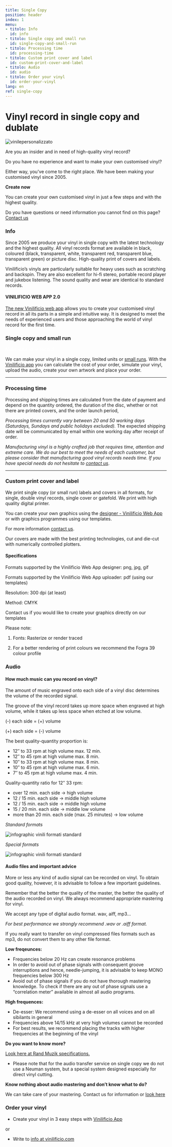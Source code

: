 ```yaml
---
title: Single Copy
position: header
index: 1
menu:
- titolo: Info
  id: info
- titolo: Single copy and small run
  id: single-copy-and-small-run
- titolo: Processing time
  id: processing-time  
- titolo: Custom print cover and label
  id: custom-print-cover-and-label
- titolo: Audio
  id: audio
- titolo: Order your vinyl
  id: order-your-vinyl
lang: en
ref: single-copy
---
```


# Vinyl record in single copy and dublate

![vinilepersonalizzato](/img/future-vinyl-project_web_medium.jpg)

Are you an insider and in need of high-quality vinyl record? 

Do you have no experience and want to make your own customised vinyl?

Either way, you've come to the right place. We have been making your customised vinyl since 2005. 

__Create now__  <a class="button" href="https://app.vinilificio.com/" style="color: white;text-decoration: none;"> your vinyl record</a>

You can create your own customised vinyl in just a few steps and with the highest quality.

Do you have questions or need information you cannot find on this page? [Contact us](/contact/)

### Info

Since 2005 we produce your vinyl in single copy with the latest technology and the highest quality. All vinyl records format are available in black, coloured (black, transparent, white, transparent red, transparent blue, transparent green) or picture disc. High-quality print of covers and labels.

Vinilificio’s vinyls are particularly suitable for heavy uses such as scratching and backspin. They are also excellent for hi-fi stereo, portable record player and jukebox listening. The sound quality and wear are identical to standard records.

#### VINILIFICIO WEB APP 2.0

[The new Vinilificio web app](https://app.vinilificio.com) allows you to create your customised vinyl record in all its parts in a simple and intuitive way. It is designed to meet the needs of experienced users and those approaching the world of vinyl record for the first time.

### Single copy and small run

<a class="button" href="https://app.vinilificio.com/" style="color: white;text-decoration: none;">Make your vinyl record</a>


We can make your vinyl in a single copy, limited units or [small runs](/en/small-run/).
With the [Vinilificio app](https://app.vinilificio.com) you can calculate the cost of your order, simulate your vinyl, upload the audio, create your own artwork and place your order.

___________________________

### Processing time

Processing and shipping times are calculated from the date of payment and depend on the quantity ordered, the duration of the disc, whether or not there are printed covers, and the order launch period,

<i>Processing times currently vary between 20 and 50 working days (Saturdays, Sundays and public holidays excluded).</i> The expected shipping date will be communicated by email within one working day after receipt of order.


_Manufacturing vinyl is a highly crafted job that requires time, attention and extreme care. We do our best to meet the needs of each customer, but please consider that manufacturing good vinyl records needs time. If you have special needs do not hesitate to [contact us](/contact/)_.
___________________________

### Custom print cover and label

We print single copy (or small run) labels and covers in all formats, for single, double vinyl records, single cover or gatefold. We print with high quality digital printer. 

You can create your own graphics using the [designer - Vinilificio Web App](https://app.vinilificio.com) or with graphics programmes using our templates.

For more information [contact us](/contact/). 

Our covers are made with the best printing technologies, cut and die-cut with numerically controlled plotters.

#### Specifications

Formats supported by the Vinilificio Web App designer: png, jpg, gif

Formats supported by the Vinilificio Web App uploader: pdf (using our templates)

Resolution: 300 dpi (at least)

Method: CMYK

Contact us if you would like to create your graphics directly on our templates

Please note: 

1) Fonts: Rasterize or render traced

2) For a better rendering of print colours we recommend the Fogra 39 colour profile


### Audio

#### How much music can you record on vinyl?

The amount of music engraved onto each side of a vinyl disc determines the volume of the recorded signal.

The groove of the vinyl record takes up more space when engraved at high volume, while it takes up less space when etched at low volume.

(-) each side = (+) volume

(+) each side = (-) volume


The best quality-quantity proportion is:

* 12″ to 33 rpm ​​at high volume max. 12 min.
* 12″ to 45 rpm at high volume max. 8 min.
* 10″ to 33 rpm ​​at high volume max. 8 min.
* 10″ to 45 rpm at high volume max. 6 min.
* 7″ to 45 rpm at high volume max. 4 min.


Quality-quantity ratio for 12″ 33 rpm:

* over 12 min. each side -> high volume
* 12 / 15 min. each side -> middle  high volume
* 12 / 15 min. each side -> middle high volume
* 15 / 20 min. each side -> middle low volume
* more than 20 min. each side (max. 25 minutes) -> low volume


*Standard formats*

![infographic vinili formati standard](/img/inphographic-vinyl-standard-format_en.png)

*Special formats*

![infographic vinili formati standard](/img/inphografic-vinyl-special-format-en.png)

#### Audio files and important advice
More or less any kind of audio signal can be recorded on vinyl. To obtain good quality, however, it is advisable to follow a few important guidelines.

Remember that the better the quality of the master, the better the quality of the audio recorded on vinyl. We always recommend appropriate mastering for vinyl.

We accept any type of digital audio format. wav, aiff, mp3...  

<i>For best performance we strongly recommend .wav or .aiff format. </i>

If you really want to transfer on vinyl compressed files formats such as mp3, do not convert them to any other file format.

**Low freqeunces:**

* Frequencies below 20 Hz can create resonance problems
* In order to avoid out of phase signals with consequent groove interruptions and hence, needle-jumping, it is advisable to keep MONO frequencies below 300 Hz
* Avoid out of phase signals if you do not have thorough mastering knowledge. To check if there are any out of phase signals use a “correlation meter” available in almost all audio programs.


**High frequences:**

* De-esser: We recommend using a de-esser on all voices and on all sibilants in general
* Frequencies above 14/15 kHz at very high volumes cannot be recorded
* For best results,  we recommend placing the tracks with higher frequencies at the beginning of the vinyl


**Do you want to know more?** 

[Look here at Rand Muzik specifications.](https://www.randmuzik.de/media/audio_specification_en_2.pdf)
* Please note that for the audio transfer service on single copy we do not use a Neuman system, but a special system designed especially for direct vinyl cutting. 

**Know nothing about audio mastering and don’t know what to do?** 

We can take care of your mastering. Contact us for information or [look here](/en/mastering/)

### Order your vinyl

* Create your vinyl in 3 easy steps with [Vinilificio App](https://app.vinilificio.com/)

or

* Write to <a href="mailto:info@vinilificio.com">info at vinilificio.com</a><br>

